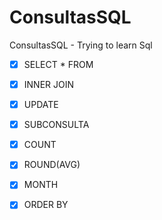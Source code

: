 # ConsultasSQL
ConsultasSQL - Trying to learn Sql

- [x] SELECT * FROM
- [x] INNER JOIN
- [x] UPDATE
- [x] SUBCONSULTA
- [x] COUNT
- [x] ROUND(AVG)
- [x] MONTH
- [x] ORDER BY

